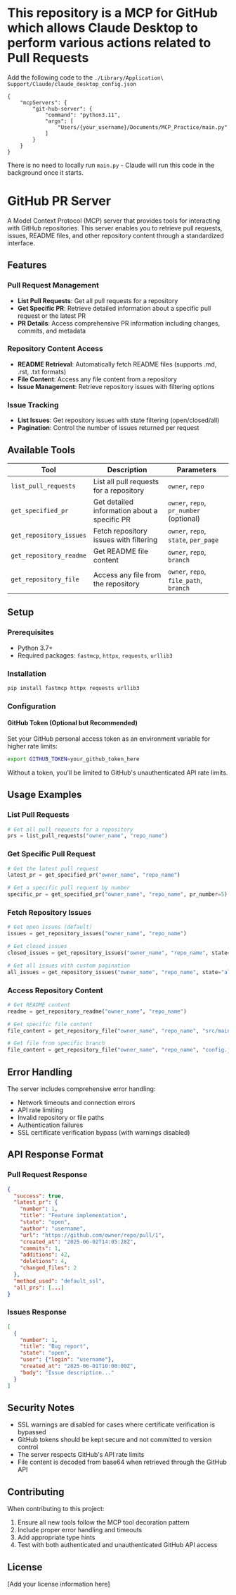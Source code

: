 
# This repository is a MCP for GitHub which allows Claude Desktop to perform various actions related to Pull Requests


Add the following code to the `./Library/Application\ Support/Claude/claude_desktop_config.json`
```
{
    "mcpServers": {
        "git-hub-server": {
            "command": "python3.11",
            "args": [
                "Users/{your_username}/Documents/MCP_Practice/main.py"
            ]
        }
    }
}
```

There is no need to locally run `main.py` - Claude will run this code in the background once it starts.

# GitHub PR Server

A Model Context Protocol (MCP) server that provides tools for interacting with GitHub repositories. This server enables you to retrieve pull requests, issues, README files, and other repository content through a standardized interface.

## Features

### Pull Request Management
- **List Pull Requests**: Get all pull requests for a repository
- **Get Specific PR**: Retrieve detailed information about a specific pull request or the latest PR
- **PR Details**: Access comprehensive PR information including changes, commits, and metadata

### Repository Content Access
- **README Retrieval**: Automatically fetch README files (supports .md, .rst, .txt formats)
- **File Content**: Access any file content from a repository
- **Issue Management**: Retrieve repository issues with filtering options

### Issue Tracking
- **List Issues**: Get repository issues with state filtering (open/closed/all)
- **Pagination**: Control the number of issues returned per request

## Available Tools

| Tool | Description | Parameters |
|------|-------------|------------|
| `list_pull_requests` | List all pull requests for a repository | `owner`, `repo` |
| `get_specified_pr` | Get detailed information about a specific PR | `owner`, `repo`, `pr_number` (optional) |
| `get_repository_issues` | Fetch repository issues with filtering | `owner`, `repo`, `state`, `per_page` |
| `get_repository_readme` | Get README file content | `owner`, `repo`, `branch` |
| `get_repository_file` | Access any file from the repository | `owner`, `repo`, `file_path`, `branch` |

## Setup

### Prerequisites
- Python 3.7+
- Required packages: `fastmcp`, `httpx`, `requests`, `urllib3`

### Installation

```bash
pip install fastmcp httpx requests urllib3
```

### Configuration

#### GitHub Token (Optional but Recommended)
Set your GitHub personal access token as an environment variable for higher rate limits:

```bash
export GITHUB_TOKEN=your_github_token_here
```

Without a token, you'll be limited to GitHub's unauthenticated API rate limits.

## Usage Examples

### List Pull Requests
```python
# Get all pull requests for a repository
prs = list_pull_requests("owner_name", "repo_name")
```

### Get Specific Pull Request
```python
# Get the latest pull request
latest_pr = get_specified_pr("owner_name", "repo_name")

# Get a specific pull request by number
specific_pr = get_specified_pr("owner_name", "repo_name", pr_number=5)
```

### Fetch Repository Issues
```python
# Get open issues (default)
issues = get_repository_issues("owner_name", "repo_name")

# Get closed issues
closed_issues = get_repository_issues("owner_name", "repo_name", state="closed")

# Get all issues with custom pagination
all_issues = get_repository_issues("owner_name", "repo_name", state="all", per_page=50)
```

### Access Repository Content
```python
# Get README content
readme = get_repository_readme("owner_name", "repo_name")

# Get specific file content
file_content = get_repository_file("owner_name", "repo_name", "src/main.py")

# Get file from specific branch
file_content = get_repository_file("owner_name", "repo_name", "config.json", branch="development")
```

## Error Handling

The server includes comprehensive error handling:
- Network timeouts and connection errors
- API rate limiting
- Invalid repository or file paths
- Authentication failures
- SSL certificate verification bypass (with warnings disabled)

## API Response Format

### Pull Request Response
```json
{
  "success": true,
  "latest_pr": {
    "number": 1,
    "title": "Feature implementation",
    "state": "open",
    "author": "username",
    "url": "https://github.com/owner/repo/pull/1",
    "created_at": "2025-06-02T14:05:28Z",
    "commits": 1,
    "additions": 42,
    "deletions": 4,
    "changed_files": 2
  },
  "method_used": "default_ssl",
  "all_prs": [...]
}
```

### Issues Response
```json
[
  {
    "number": 1,
    "title": "Bug report",
    "state": "open",
    "user": {"login": "username"},
    "created_at": "2025-06-01T10:00:00Z",
    "body": "Issue description..."
  }
]
```

## Security Notes

- SSL warnings are disabled for cases where certificate verification is bypassed
- GitHub tokens should be kept secure and not committed to version control
- The server respects GitHub's API rate limits
- File content is decoded from base64 when retrieved through the GitHub API

## Contributing

When contributing to this project:
1. Ensure all new tools follow the MCP tool decoration pattern
2. Include proper error handling and timeouts
3. Add appropriate type hints
4. Test with both authenticated and unauthenticated GitHub API access

## License

[Add your license information here]